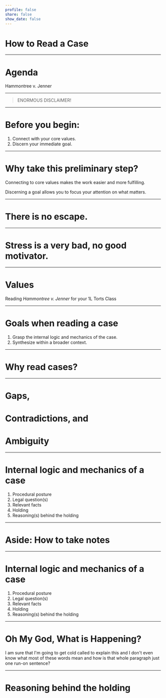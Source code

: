 ```yaml
---
profile: false
share: false
show_date: false
---
```



# How to Read a Case

---

# Agenda

Hammontree v. Jenner


---

> ENORMOUS DISCLAIMER!

---
# Before you begin:
1. Connect with your core values.
2. Discern your immediate goal.

---

# Why take this preliminary step?

Connecting to core values makes the work easier and more fulfilling.

Discerning a goal allows you to focus your attention on what matters.

---

# There is no escape.

---

# Stress is a very bad, no good motivator.

---

# Values

Reading _Hammontree v. Jenner_ for your 1L Torts Class

---

# Goals when reading a case

1. Grasp the internal logic and mechanics of the case.
2. Synthesize within a broader context.

---

# Why read cases?

---

# Gaps,
# Contradictions, and
# Ambiguity

---

# Internal logic and mechanics of a case

1. Procedural posture
2. Legal question(s)
3. Relevant facts
4. Holding
5. Reasoning(s) behind the holding

---

# Aside: How to take notes

---

# Internal logic and mechanics of a case

1. Procedural posture
2. Legal question(s)
3. Relevant facts
4. Holding
5. Reasoning(s) behind the holding

---

# Oh My God, What is Happening?

I am sure that I'm going to get cold called to explain this and I don't even know what most of these words mean and how is that whole paragraph just one run-on sentence?

---

# Reasoning behind the holding

